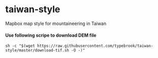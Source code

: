 # taiwan-style
Mapbox map style for mountaineering in Taiwan

#### Use following scripe to download DEM file
```sh -c "$(wget https://raw.githubusercontent.com/typebrook/taiwan-style/master/download-tif.sh -O -)"``` 
